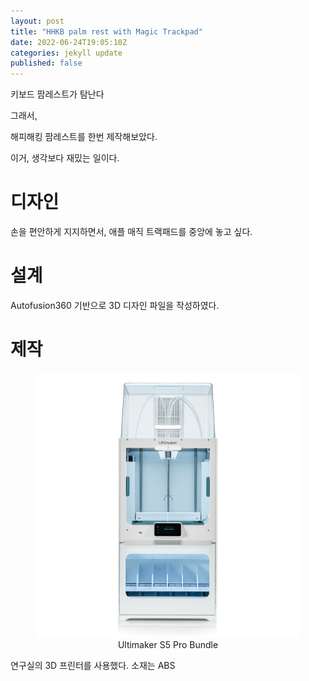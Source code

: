 ```yaml
---
layout: post
title: "HHKB palm rest with Magic Trackpad"
date: 2022-06-24T19:05:10Z
categories: jekyll update
published: false
---
```

키보드 팜레스트가 탐난다

그래서,

해피해킹 팜레스트를 한번 제작해보았다.

이거, 생각보다 재밌는 일이다.

# 디자인

손을 편안하게 지지하면서, 애플 매직 트랙패드를 중앙에 놓고 싶다.

# 설계

Autofusion360 기반으로 3D 디자인 파일을 작성하였다.


# 제작

<figure>
    <img src="/assets/images/2022-06-26-Ultimaker-S5-Pro-Bundle-product-hero.webp">
    <figcaption align="center">Ultimaker S5 Pro Bundle</figcaption>
</figure>

연구실의 3D 프린터를 사용했다. 소재는 ABS
